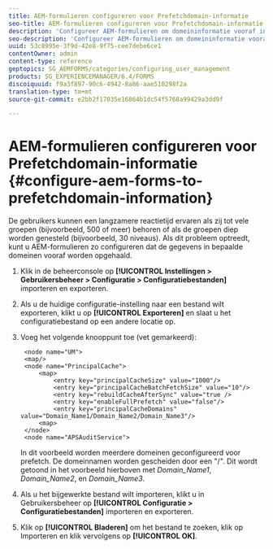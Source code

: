 ```yaml
---
title: AEM-formulieren configureren voor Prefetchdomain-informatie
seo-title: AEM-formulieren configureren voor Prefetchdomain-informatie
description: 'Configureer AEM-formulieren om domeininformatie vooraf in te stellen als u een langzamere responstijd hebt vanwege diepgeneste groepen of als u lid bent van veel groepen. '
seo-description: 'Configureer AEM-formulieren om domeininformatie vooraf in te stellen als u een langzamere responstijd hebt vanwege diepgeneste groepen of als u lid bent van veel groepen. '
uuid: 53c8995e-3f9d-42e8-9f75-cee7debe6ce1
contentOwner: admin
content-type: reference
geptopics: SG_AEMFORMS/categories/configuring_user_management
products: SG_EXPERIENCEMANAGER/6.4/FORMS
discoiquuid: f9a3f897-90c6-4942-8a86-aae510298f2a
translation-type: tm+mt
source-git-commit: e2bb2f17035e16864b1dc54f5768a99429a3dd9f

---
```



# AEM-formulieren configureren voor Prefetchdomain-informatie {#configure-aem-forms-to-prefetchdomain-information}

De gebruikers kunnen een langzamere reactietijd ervaren als zij tot vele groepen (bijvoorbeeld, 500 of meer) behoren of als de groepen diep worden genesteld (bijvoorbeeld, 30 niveaus). Als dit probleem optreedt, kunt u AEM-formulieren zo configureren dat de gegevens in bepaalde domeinen vooraf worden opgehaald.

1. Klik in de beheerconsole op **[!UICONTROL Instellingen > Gebruikersbeheer > Configuratie > Configuratiebestanden]** importeren en exporteren.
1. Als u de huidige configuratie-instelling naar een bestand wilt exporteren, klikt u op **[!UICONTROL Exporteren]** en slaat u het configuratiebestand op een andere locatie op.
1. Voeg het volgende knooppunt toe (vet gemarkeerd):

   ```as3
    <node name="UM"> 
    <map/>  
    <node name="PrincipalCache"> 
        <map> 
            <entry key="principalCacheSize" value="1000"/> 
            <entry key="principalCacheBatchFetchSize" value="10"/> 
            <entry key="rebuildCacheAfterSync" value="true /> 
            <entry key="enableFullPrefetch" value="false"/> 
            <entry key="principalCacheDomains" value="Domain_Name1/Domain_Name2/Domain_Name3"/> 
        <map> 
    </node> 
    <node name="APSAuditService">
   ```

   In dit voorbeeld worden meerdere domeinen geconfigureerd voor prefetch. De domeinnamen worden gescheiden door een &quot;/&quot;. Dit wordt getoond in het voorbeeld hierboven met *Domain_Name1*, *Domain_Name2*, en *Domain_Name3*.

1. Als u het bijgewerkte bestand wilt importeren, klikt u in Gebruikersbeheer op **[!UICONTROL Configuratie > Configuratiebestanden]** importeren en exporteren.
1. Klik op **[!UICONTROL Bladeren]** om het bestand te zoeken, klik op Importeren en klik vervolgens op **[!UICONTROL OK]**.

